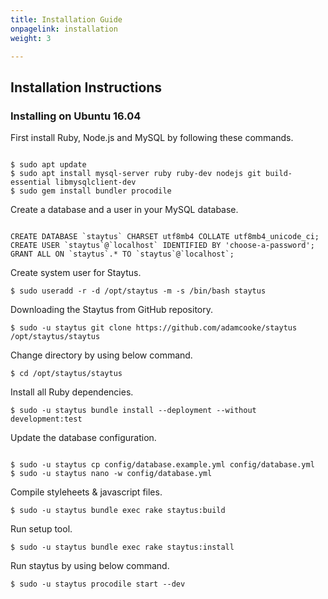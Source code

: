 ```yaml
---
title: Installation Guide
onpagelink: installation
weight: 3

---
```


Installation Instructions
-------------------------

### Installing on Ubuntu 16.04

First install Ruby, Node.js and MySQL by following these commands.

 ```

$ sudo apt update
$ sudo apt install mysql-server ruby ruby-dev nodejs git build-essential libmysqlclient-dev
$ sudo gem install bundler procodile

```

Create a database and a user in your MySQL database.

 ```

CREATE DATABASE `staytus` CHARSET utf8mb4 COLLATE utf8mb4_unicode_ci;
CREATE USER `staytus`@`localhost` IDENTIFIED BY 'choose-a-password';
GRANT ALL ON `staytus`.* TO `staytus`@`localhost`;

```

Create system user for Staytus.

 ```
$ sudo useradd -r -d /opt/staytus -m -s /bin/bash staytus
```

Downloading the Staytus from GitHub repository.

 ```
$ sudo -u staytus git clone https://github.com/adamcooke/staytus /opt/staytus/staytus
```

Change directory by using below command.

 ```
$ cd /opt/staytus/staytus
```

Install all Ruby dependencies.

 ```
$ sudo -u staytus bundle install --deployment --without development:test
```

Update the database configuration.

 ```

$ sudo -u staytus cp config/database.example.yml config/database.yml
$ sudo -u staytus nano -w config/database.yml

```

Compile styleheets &amp; javascript files.

 ```
$ sudo -u staytus bundle exec rake staytus:build
```

Run setup tool.

 ```
$ sudo -u staytus bundle exec rake staytus:install
```

Run staytus by using below command.

 ```
$ sudo -u staytus procodile start --dev
```
